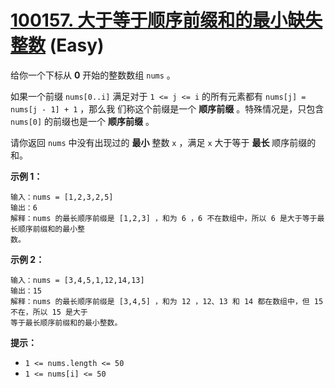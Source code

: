 # [100157. 大于等于顺序前缀和的最小缺失整数][link] (Easy)

[link]: https://leetcode.cn/contest/biweekly-contest-121/problems/smallest-missing-integer-greater-than-sequential-prefix-sum/

给你一个下标从 **0** 开始的整数数组 `nums` 。

如果一个前缀 `nums[0..i]` 满足对于 `1 <= j <= i` 的所有元素都有 `nums[j] = nums[j - 1] + 1` ，那么我
们称这个前缀是一个 **顺序前缀** 。特殊情况是，只包含 `nums[0]` 的前缀也是一个 **顺序前缀** 。

请你返回 `nums` 中没有出现过的 **最小** 整数 `x` ，满足 `x` 大于等于 **最长** 顺序前缀的和。

**示例 1：**

```
输入：nums = [1,2,3,2,5]
输出：6
解释：nums 的最长顺序前缀是 [1,2,3] ，和为 6 ，6 不在数组中，所以 6 是大于等于最长顺序前缀和的最小整
数。
```

**示例 2：**

```
输入：nums = [3,4,5,1,12,14,13]
输出：15
解释：nums 的最长顺序前缀是 [3,4,5] ，和为 12 ，12、13 和 14 都在数组中，但 15 不在，所以 15 是大于
等于最长顺序前缀和的最小整数。
```

**提示：**

- `1 <= nums.length <= 50`
- `1 <= nums[i] <= 50`
